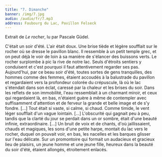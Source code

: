 ```yaml
---
title: "7. Dimanche"
banner: /img/7.jpg
audio: /audio/fr/7.mp3
address: Faubourg du Lac, Pavillon Felseck
---
```


Extrait de *Le rocher*, lu par Pascale Güdel.

C'était un soir d'été. L'air était doux. Une brise tiède et
légère soufflait sur le rocher où se dresse le pavillon blanc. Il
ressemble à un petit temple grec, et on peut déjà le voir de
loin à sa manière de s'élancer des buissons verts. Le rocher
surplombe à pic la rive de notre lac. Seuls d'étroits sentiers y
conduisent et c'est pourquoi il faut attentivement regarder ses
pas. Aujourd'hui, par ce beau soir d'été, toutes sortes de gens
tranquilles, des hommes comme des femmes, étaient accoudés
à la balustrade du pavillon et regardaient vers la profondeur
colorée du crépuscule, là où le lac s'étendait dans son éclat,
caressé par la chaleur et les brises du soir. Dans les reflets de
son immobilité, l'eau ressemblait à un charmant miroir, et ceux
qui regardaient là, en bas, n'étaient guère à même de contempler
 avec suffisamment d'attention et de ferveur la grande et
belle image et de s'y fondre. [...] Tout était si vaste, si calme, si
chaud. Comme timide, le vent léger soufflait d'un vague lointain.
[...] L'obscurité qui gagnait peu à peu, tandis que la clarté du
jour se perdait dans un or sombre, était d'une beauté infinie,
extraordinaire. [...] Un bruit de voix et de chants, d'où jaillissaient, chauds et magiques, les sons d'une petite harpe, montait
du lac vers le rocher, duquel on pouvait voir, en bas, les nacelles
et les barques glisser sur l'eau délicate. Sur un promontoire
qui formait un audacieux et gracieux lieu de plaisirs, un jeune
homme et une jeune fille, heureux dans la beauté du soir d'été,
étaient allongés, étroitement enlacés.